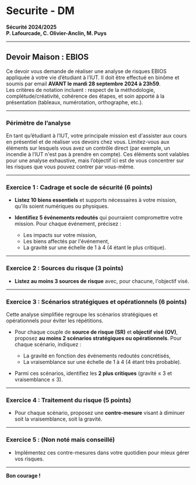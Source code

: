 # Securite - DM

**Sécurité 2024/2025**  
**P. Lafourcade, C. Olivier-Anclin, M. Puys**

---

## Devoir Maison : EBIOS

Ce devoir vous demande de réaliser une analyse de risques EBIOS appliquée à votre vie d’étudiant à l’IUT. Il doit être effectué en binôme et soumis par email **AVANT le mardi 28 septembre 2024 à 23h59**.  
Les critères de notation incluent : respect de la méthodologie, complétude/créativité, cohérence des étapes, et soin apporté à la présentation (tableaux, numérotation, orthographe, etc.).

---

### Périmètre de l’analyse
En tant qu’étudiant à l’IUT, votre principale mission est d'assister aux cours en présentiel et de réaliser vos devoirs chez vous. Limitez-vous aux éléments sur lesquels vous avez un contrôle direct (par exemple, un incendie à l’IUT n'est pas à prendre en compte). Ces éléments sont valables pour une analyse exhaustive, mais l’objectif ici est de vous concentrer sur les risques que vous pouvez contrer par vous-même.

---

### Exercice 1 : Cadrage et socle de sécurité (6 points)

- **Listez 10 biens essentiels** et supports nécessaires à votre mission, qu'ils soient numériques ou physiques.
  
- **Identifiez 5 événements redoutés** qui pourraient compromettre votre mission. Pour chaque événement, précisez :
  - Les impacts sur votre mission,
  - Les biens affectés par l'événement,
  - La gravité sur une échelle de 1 à 4 (4 étant le plus critique).

---

### Exercice 2 : Sources du risque (3 points)

- **Listez au moins 3 sources de risque** avec, pour chacune, l'objectif visé.

---

### Exercice 3 : Scénarios stratégiques et opérationnels (6 points)

Cette analyse simplifiée regroupe les scénarios stratégiques et opérationnels pour éviter les répétitions.

- Pour chaque couple de **source de risque (SR)** et **objectif visé (OV)**, proposez **au moins 2 scénarios stratégiques ou opérationnels**. Pour chaque scénario, indiquez :
  - La gravité en fonction des événements redoutés concrétisés,
  - La vraisemblance sur une échelle de 1 à 4 (4 étant très probable).

- Parmi ces scénarios, identifiez les **2 plus critiques** (gravité ≤ 3 et vraisemblance ≤ 3).

---

### Exercice 4 : Traitement du risque (5 points)

- Pour chaque scénario, proposez une **contre-mesure** visant à diminuer soit la vraisemblance, soit la gravité.

---

### Exercice 5 : (Non noté mais conseillé)

- Implémentez ces contre-mesures dans votre quotidien pour mieux gérer vos risques.

---

**Bon courage !**